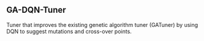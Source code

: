 ## GA-DQN-Tuner
Tuner that improves the existing genetic algorithm tuner (GATuner) by using DQN to suggest mutations and cross-over points.
